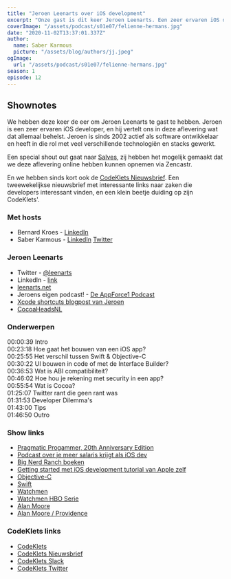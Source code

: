 ```yaml
---
title: "Jeroen Leenarts over iOS development"
excerpt: "Onze gast is dit keer Jeroen Leenarts. Een zeer ervaren iOS developer en community lead van CocoaHeadsNL."
coverImage: "/assets/podcast/s01e07/felienne-hermans.jpg"
date: "2020-11-02T13:37:01.337Z"
author:
  name: Saber Karmous
  picture: "/assets/blog/authors/jj.jpeg"
ogImage:
  url: "/assets/podcast/s01e07/felienne-hermans.jpg"
season: 1
episode: 12
---
```


## Shownotes

We hebben deze keer de eer om Jeroen Leenarts te gast te hebben. Jeroen is een zeer ervaren iOS developer, en hij vertelt ons in deze aflevering wat dat allemaal behelst. Jeroen is sinds 2002 actief als software ontwikkelaar en heeft in die rol met veel verschillende technologiën en stacks gewerkt.

Een special shout out gaat naar [Salves](https://www.salves.nl), zij hebben het mogelijk gemaakt dat we deze aflevering online hebben kunnen opnemen via Zencastr.

En we hebben sinds kort ook de [CodeKlets Nieuwsbrief](https://codeklets.nl/newsletter). Een tweewekelijkse nieuwsbrief met interessante links naar zaken die developers interessant vinden, en een klein beetje duiding op zijn CodeKlets'.

### Met hosts

- Bernard Kroes - [LinkedIn](https://www.linkedin.com/in/bernard-kroes-5050a82/)
- Saber Karmous - [LinkedIn](https://www.linkedin.com/in/saberkarmous/) [Twitter](https://twitter.com/sdotone)

### Jeroen Leenarts

- Twitter - [@leenarts](https://twitter.com/leenarts)
- LinkedIn - [link](https://www.linkedin.com/in/leenarts/)
- [leenarts.net](https://leenarts.net)
-  Jeroens eigen podcast! - [De AppForce1 Podcast](http://appforce1.net/podcast)
- [Xcode shortcuts blogpost van Jeroen](https://leenarts.net/2020/02/18/frequently-used-keyboard-shortcuts-i-use-inwith-xcode/)
- [CocoaHeadsNL](http://cocoaheads.nl/)

### Onderwerpen

00:00:39 Intro  
00:23:18 Hoe gaat het bouwen van een iOS app?  
00:25:55 Het verschil tussen Swift & Objective-C  
00:30:22 UI bouwen in code of met de Interface Builder?  
00:36:53 Wat is ABI compatibiliteit?  
00:46:02 Hoe hou je rekening met security in een app?  
00:55:54 Wat is Cocoa?  
01:25:07 Twitter rant die geen rant was  
01:31:53 Developer Dilemma's  
01:43:00 Tips  
01:46:50 Outro  

### Show links

- [Pragmatic Progammer, 20th Anniversary Edition](https://www.pragprog.com/titles/tpp20/the-pragmatic-programmer-20th-anniversary-edition/)
- [Podcast over je meer salaris krijgt als iOS dev](https://www.essentialdeveloper.com/ios-lead-essentials/podcast/)
- [Big Nerd Ranch boeken](https://www.bignerdranch.com/books/)
- [Getting started met iOS development tutorial van Apple zelf](https://developer.apple.com/swift/resources/)
- [Objective-C](https://en.wikipedia.org/wiki/Objective-C)
- [Swift](https://en.wikipedia.org/wiki/Swift_(programming_language))
- [Watchmen](https://en.wikipedia.org/wiki/Watchmen)
- [Watchmen HBO Serie](https://en.wikipedia.org/wiki/Watchmen_(TV_series))
- [Alan Moore](https://en.wikipedia.org/wiki/Alan_Moore)
- [Alan Moore / Providence](https://en.wikipedia.org/wiki/Providence_(Avatar_Press))



### CodeKlets links

- [CodeKlets](https://codeklets.nl)
- [CodeKlets Nieuwsbrief](https://codeklets.nl/newsletter)
- [CodeKlets Slack](https://join.slack.com/t/codeklets/shared_invite/enQtNzQ4MTI4MTMxNzY2LWYzNTk0NzE1YzdkNDczYTg1MDBjZDIyZjkzMThmYTBkZTY3ZTBhNDYyOGY4OWQxZGExM2Q5NzA2ZDM0NGY1ZGM)
- [CodeKlets Twitter](https://twitter.com/codeklets)
